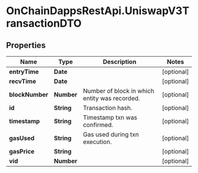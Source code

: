 # OnChainDappsRestApi.UniswapV3TransactionDTO

## Properties

Name | Type | Description | Notes
------------ | ------------- | ------------- | -------------
**entryTime** | **Date** |  | [optional] 
**recvTime** | **Date** |  | [optional] 
**blockNumber** | **Number** | Number of block in which entity was recorded. | [optional] 
**id** | **String** | Transaction hash. | [optional] 
**timestamp** | **String** | Timestamp txn was confirmed. | [optional] 
**gasUsed** | **String** | Gas used during txn execution. | [optional] 
**gasPrice** | **String** |  | [optional] 
**vid** | **Number** |  | [optional] 


